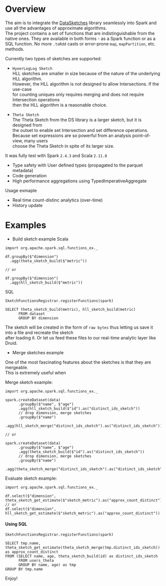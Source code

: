 # Overview
The aim is to integrate the [DataSketches](https://datasketches.apache.org/) library seamlessly
into Spark and use all the advantages of approximate algorithms.   
The project contains a set of functions that are indistinguishable from the native ones. 
They are available in both forms - as a Spark function or as a SQL function.
No more `.toRdd` casts or error-prone `map`, `mapPartition`, etc. methods.

Currently two types of sketches are supported:  
- `HyoerLogLog Sketch`  
  HLL sketches are smaller in size because of the nature of the underlying HLL algorithm.  
  However, the HLL algorithm is not designed to allow Intersections. If the use-case  
  for counting uniques only requires merging and does not require Intersection operations  
  then the HLL algorithm is a reasonable choice.
  
- `Theta Sketch`  
  The Theta Sketch from the DS library is a larger sketch, but it is designed from    
  the outset to enable set Intersection and set difference operations.  
  Because set expressions are so powerful from an analysis point-of-view, many users  
  choose the Theta Sketch in spite of its larger size.

It was fully test with Spark `2.4.3` and Scala `2.11.8`

- Type safety with User defined types (propagated to the parquet metadata)
- Code generation
- High performance aggregations using TypedImperativeAggregate

Usage exmaple
- Real time count-distinc analytics (over-time)
- History update

# Examples
- Build sketch example
Scala  
```
import org.apache.spark.sql.functions_ex._

df.groupBy($"dimension")
  .agg(theta_sketch_build($"metric"))

// or

df.groupBy($"dimension")
  .agg(hll_sketch_build($"metric"))
```
  
SQL  
```
SketchFunctionsRegistrar.registerFunctions(spark)
```
```
SELECT theta_sketch_build(metric), hll_sketch_build(metric) 
      FROM dataset
      GROUP BY dimension
```

The sketch will be created in the form of `raw bytes` thus letting us save it into a file and recreate the sketch  
after loading it. Or let us feed these files to our real-time analytic layer like Druid.

- Merge sketches example  
  
One of the most fascinating features about the sketches is that they are mergeable.  
This is extremely useful when  

Merge sketch example:
```
import org.apache.spark.sql.functions_ex._

spark.createDataset(data)
      .groupBy($"name", $"age")
      .agg(hll_sketch_build($"id").as("distinct_ids_sketch"))
      // drop dimension, merge sketches
      .groupBy($"name")
      .agg(hll_sketch_merge("distinct_ids_sketch").as("distinct_ids_sketch"))
      
// or

spark.createDataset(data)
      .groupBy($"name", $"age")
      .agg(theta_sketch_build($"id").as("distinct_ids_sketch"))
      // drop dimension, merge sketches
      .groupBy($"name")
      .agg(theta_sketch_merge("distinct_ids_sketch").as("distinct_ids_sketch"))
```

Evaluate sketch example:
```
import org.apache.spark.sql.functions_ex._

df.select($"dimension", theta_sketch_get_estimate($"sketch_metric").as("approx_count_distinct"))
// or
df.select($"dimension", hll_sketch_get_estimate($"sketch_metric").as("approx_count_distinct"))
```

#### Using SQL
```
SketchFunctionsRegistrar.registerFunctions(spark)
```
```
SELECT tmp.name, theta_sketch_get_estimate(theta_sketch_merge(tmp.distinct_ids_sketch)) as approx_count_distinct
FROM (SELECT name, age, theta_sketch_build(id) as distinct_ids_sketch
      FROM users_theta
      GROUP BY name, age) as tmp
GROUP BY tmp.name
```

Enjoy!
